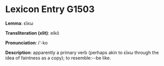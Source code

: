 # Lexicon Entry G1503

**Lemma**: εἴκω

**Transliteration (xlit)**: eíkō

**Pronunciation**: i'-ko

**Description**:
apparently a primary verb (perhaps akin to εἴκω through the idea of faintness as a copy); to resemble:--be like.
